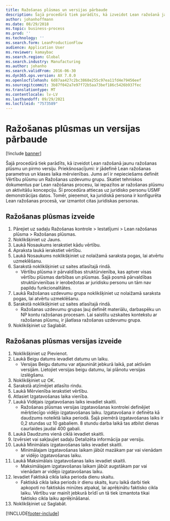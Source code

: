 ```yaml
---
title: Ražošanas plūsmas un versijas pārbaude
description: Šajā procedūrā tiek parādīts, kā izveidot Lean ražošanā jaunu ražošanas plūsmu un pirmo versiju.
author: johanhoffmann
ms.date: 08/29/2018
ms.topic: business-process
ms.prod: ''
ms.technology: ''
ms.search.form: LeanProductionFlow
audience: Application User
ms.reviewer: kamaybac
ms.search.region: Global
ms.search.industry: Manufacturing
ms.author: johanho
ms.search.validFrom: 2016-06-30
ms.dyn365.ops.version: AX 7.0.0
ms.openlocfilehash: 6d87aa427c2bc3868e255c97ea11fd4e79456eef
ms.sourcegitcommit: 3b87f042a7e97f72b5aa73bef186c5426b937fec
ms.translationtype: MT
ms.contentlocale: lv-LV
ms.lasthandoff: 09/29/2021
ms.locfileid: "7573589"
---
```

# <a name="validate-a-production-flow-and-version"></a>Ražošanas plūsmas un versijas pārbaude

[!include [banner](../../includes/banner.md)]

Šajā procedūrā tiek parādīts, kā izveidot Lean ražošanā jaunu ražošanas plūsmu un pirmo versiju. Priekšnosacījumi: ir jādefinē Lean ražošanas parametrus un klases laika mērvienības. Jums arī ir nepieciešams definēt Vērtību plūsmu un Ražošanas uzdevumu grupu. Skatiet tehniskos dokumentus par Lean ražošanas procesu, lai iepazītos ar ražošanas plūsmu un aktivitāšu koncepciju. Šī procedūra attiecas uz juridisko personu USMF demonstrācijas datos. Tomēr, pieņemot, ka juridiskā persona ir konfigurēta Lean ražošanas procesā, var izmantot citas juridiskas personas.


## <a name="create-a-production-flow"></a>Ražošanas plūsmas izveide
1. Pārejiet uz sadaļu Ražošanas kontrole > Iestatījumi > Lean ražošanas plūsma > Ražošanas plūsmas.
2. Noklikšķiniet uz Jauns.
3. Laukā Nosaukums ierakstiet kādu vērtību.
4. Apraksta laukā ierakstiet vērtību.
5. Laukā Nosaukums noklikšķiniet uz nolaižamā saraksta pogas, lai atvērtu uzmeklēšanu.
6. Sarakstā noklikšķiniet uz saites atlasītajā rindā.
    * Vērtību plūsma ir pārvaldības struktūrvienība, kas aptver visas vērtību plūsmas darbības un plūsmas.   Šajā posmā pārvaldības struktūrvienības ir ierobežotas ar juridisku personu un tām nav papildu funkcionalitātes.  
7. Laukā Ražošanas uzdevumu grupa noklikšķiniet uz nolaižamā saraksta pogas, lai atvērtu uzmeklēšanu.
8. Sarakstā noklikšķiniet uz saites atlasītajā rindā.
    * Ražošanas uzdevumu grupas ļauj definēt materiālu, darbaspēku un NP kontu ražošanas procesam. Lai saistītu uzskaites kontekstu ar ražošanas plūsmu, ir jāatlasa ražošanas uzdevumu grupa.  
9. Noklikšķiniet uz Saglabāt.

## <a name="create-a-production-flow-version"></a>Ražošanas plūsmas versijas izveide
1. Noklikšķiniet uz Pievienot.
2. Laukā Beigu datums ievadiet datumu un laiku.
    * Versijas Beigu datumu var atjaunināt jebkurā laikā, pat aktīvām versijām. Lietojiet versijas beigu datumu, lai plānotu versijas izslēgšanu.  
3. Noklikšķiniet uz OK.
4. Sarakstā atzīmējiet atlasīto rindu.
5. Laukā Mērvienība ierakstiet vērtību.
6. Atlasiet Izgatavošanas laika vienība.
7. Laukā Vidējais izgatavošanas laiks ievadiet skaitli.
    * Ražošanas plūsmas versijas izgatavošanas kontrolei definējiet mērķtiecīgo vidējo izgatavošanas laiku.   Izgatavošana ir definēta kā daudzums noteiktā laika periodā.  Šajā piemērā izgatavošanas laiks ir 0,2 stundas uz 10 gabaliem. 8 stundu darba laikā tas atbilst dienas caurlaides jaudai 400 gabali.  
8. Laukā Daudzums vienā ciklā ievadiet skaitli.
9. Izvērsiet vai sakļaujiet sadaļu Detalizēta informācija par versiju.
10. Laukā Minimālais izgatavošanas laiks ievadiet skaitli.
    * Minimālajam izgatavošanas laikam jābūt mazākam par vai vienādam ar vidējo izgatavošanas laiku.  
11. Laukā Maksimālais izgatavošanas laiks ievadiet skaitli.
    * Maksimālajam izgatavošanas laikam jābūt augstākam par vai vienādam ar vidējo izgatavošanas laiku.  
12. Ievadiet Faktiskā cikla laika perioda dienu skaitu.
    * Faktiskā cikla laika periods ir dienu skaits, kuru laikā darbi tiek apkopoti no faktiskās minūtes atpakaļ, lai aprēķinātu faktisko cikla laiku. Vērtību var mainīt jebkurā brīdī un tā tiek izmantota tikai faktisko cikla laiku aprēķināšanai.  
13. Noklikšķiniet uz Saglabāt.



[!INCLUDE[footer-include](../../../includes/footer-banner.md)]